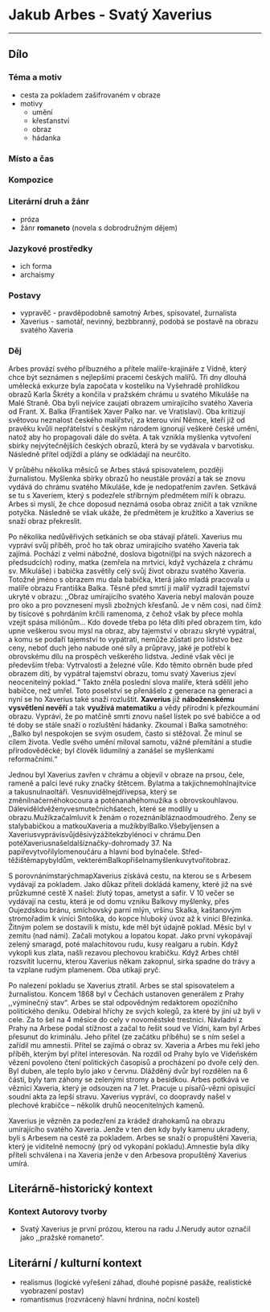 # Jakub Arbes - Svatý Xaverius

----------

## Dílo

### Téma a motiv
- cesta za pokladem zašifrovaném v obraze
- motivy
	- umění
	- křesťanství
	- obraz
	- hádanka

### Místo a čas


### Kompozice


### Literární druh a žánr
- próza
- žánr **romaneto** (novela s dobrodružným dějem)

### Jazykové prostředky
- ich forma
- archaismy

### Postavy
 - vypravěč - pravděpodobně samotný Arbes, spisovatel, žurnalista
 - Xaverius - samotář, nevinný, bezbbranný, podobá se postavě na obrazu svatého Xaveria

### Děj
Arbes provází svého příbuzného a přítele malíře-krajináře z Vídně, který chce být seznámen s nejlepšími pracemi českých malířů. Tři dny dlouhá umělecká exkurze byla započata v kostelíku na Vyšehradě prohlídkou obrazů Karla Škréty a končila v pražském chrámu u svatého Mikuláše na Malé Straně. Oba byli nejvíce zaujati obrazem umírajícího svatého Xaveria od Frant. X. Balka (František Xaver Palko nar. ve Vratislavi). Oba kritizují světovou neznalost českého malířství, za kterou viní Němce, kteří již od pravěku kvůli nepřátelství s českým národem ignorují veškeré české umění, natož aby ho propagovali dále do světa. A tak vznikla myšlenka vytvoření sbírky nejvýtečnějších českých obrazů, která by se vydávala v barvotisku. Následně přítel odjíždí a plány se odkládají na neurčito.

V průběhu několika měsíců se Arbes stává spisovatelem, později žurnalistou. Myšlenka sbírky obrazů ho neustále provází a tak se znovu vydává do chrámu svatého Mikuláše, kde je nedopatřením zavřen. Setkává se tu s Xaveriem, který s podezřele stříbrným předmětem míří k obrazu. Arbes si myslí, že chce doposud neznámá osoba obraz zničit a tak vznikne potyčka. Následně se však ukáže, že předmětem je kružítko a Xaverius se snaží obraz překreslit.

Po několika nedůvěřivých setkáních se oba stávají přáteli. Xaverius mu vypráví svůj příběh, proč ho tak obraz umírajícího svatého Xaveria tak zajímá. Pochází z velmi nábožné, doslova bigotní(lpí na svých názorech a předsudcích) rodiny, matka (zemřela na mrtvici, když vycházela z chrámu sv. Mikuláše) i babička zasvětily celý svůj život obrazu svatého Xaveria. Totožné jméno s obrazem mu dala babička, která jako mladá pracovala u malíře obrazu Františka Balka. Těsně před smrtí ji malíř vyzradil tajemství ukryté v obrazu: ,,Obraz umírajícího svatého Xaveria nebyl malován pouze pro oko a pro povznesení mysli zbožných křesťanů. Je v něm cosi, nad čímž by tisícové s pohrdáním krčili ramenoma, z čehož však by přece mohla vzejít spása miliónům… Kdo dovede třeba po léta dlíti před obrazem tím, kdo upne veškerou svou mysl na obraz, aby tajemství v obrazu skryté vypátral, a komu se podaří tajemství to vypátrati, nemůže zůstati pro lidstvo bez ceny, neboť duch jeho nabude oné síly a průpravy, jaké je potřebí k obrovskému dílu na prospěch veškerého lidstva. Jediné však věci je především třeba: Vytrvalosti a železné vůle. Kdo těmito obrněn bude před obrazem díti, by vypátral tajemství obrazu, tomu svatý Xaverius zjeví neocenitelný poklad.“ Takto zněla poslední slova malíře, která sdělil jeho babičce, než umřel. Toto poselství se přenášelo z generace na generaci a nyní se ho Xaverius také snaží rozluštit. **Xaverius** již **náboženskému vysvětlení nevěří** a tak **využívá matematiku** a vědy přírodní k přezkoumání obrazu. Vypráví, že po matčině smrti znovu našel lístek po své babičce a od té doby se stále snaží o rozluštění hádanky. Zkoumal i Balka samotného: ,,Balko byl nespokojen se svým osudem, často si stěžoval. Že minul se cílem života. Vedle svého umění miloval samotu, vážné přemítání a studie přírodověděcké; byl člověk lidumilný a zanášel se myšlenkami reformačními.“

Jednou byl Xaverius zavřen v chrámu a objevil v obraze na prsou, čele, rameně a palci levé ruky značky štětcem. Bylatma a takjichnemohlnajítvíce a takusnulnaoltáři. Vesnuvidělnejdřívepsa, který se změnilnačernéhokocoura a poténanahéhomužíka s obrovskouhlavou. Dáleviděldvěženyvesmutečníchšatech, které se modlily u obrazu.Mužíkzačalmluvit k ženám o rozeznáníbláznaodmoudrého. Ženy se stalybabičkou a matkouXaveria a mužíkbylBalko.Všebyljensen a Xaveriusvyprávísvůjděsivýzážitekzbylénoci v chrámu.Den potéXaveriusnašeldalšíznačky-dohromady 37. Na papířevytvořilylomenoučáru a hlavní bod bylnačele. Střed-těžištěmapybyldům, vekterémBalkopřišelnamyšlenkuvytvořitobraz.

S porovnánímstarýchmapXaverius získává cestu,  na kterou se s Arbesem vydávají za pokladem. Jako důkaz příteli dokládá kameny, které již na své průzkumné cestě X našel: žlutý topas, ametyst a safír. V 10 večer se vydávají na cestu, která je od domu vzniku Balkovy myšlenky, přes Oujezdskou bránu, smíchovský parní mlýn, vršinu Skalka, kaštanovým stromořadím k vinici Sntoška, do kopce hluboký úvoz až k vinici Březinka. Žitným polem se dostavili k místu, kde měl být údajně poklad. Měsíc byl v zemitu (nad námi). Začali motykou a lopatou kopat. Jako první vykopávají zelený smaragd, poté malachitovou rudu, kusy realgaru a rubín. Když vykopli kus zlata, našli rezavou plechovou krabičku. Když Arbes chtěl rozsvítit lucernu, kterou Xaverius někam zakopnul, sirka spadne do trávy a ta vzplane rudým plamenem. Oba utíkají pryč.

Po nalezení pokladu se Xaverius ztratil. Arbes se stal spisovatelem a žurnalistou. Koncem 1868 byl v Čechách ustanoven generálem z Prahy ,,výminečný stav“. Arbes se stal odpovědným redaktorem opozičního politického deníku. Odebíral hříchy ze svých kolegů, za které by jiní už byli v cele. Za to šel na 4 měsíce do cely v novoměstské trestnici. Návladní z Prahy na Arbese podal stížnost a začal to řešit soud ve Vídni, kam byl Arbes přesunut do kriminálu. Jeho přítel (ze začátku příběhu) se s ním sešel a zařídil mu amnestii. Přítel se zajímá o obraz sv. Xaveria a Arbes mu řekl jeho příběh, kterým byl přítel interesován. Na rozdíl od Prahy bylo ve Vídeňském vězení povoleno čtení politických časopisů a procházení po dvoře celý den. Byl duben, ale teplo bylo jako v červnu. Dlážděný dvůr byl rozdělen na 6 částí, byly tam záhony se zelenými stromy a besídkou. Arbes potkává ve věznici Xaveria, který je odsouzen na 7 let. Pracuje u písařů-vězni opisující soudní akta za lepší stravu. Xaverius vypráví, co doopravdy našel v plechové krabičce – několik druhů neocenitelných kamenů.

Xaverius je vězněn za podezření za krádež drahokamů na obrazu umírajícího svatého Xaveria. Jenže v ten den kdy byly kamenu ukradeny, byli s Arbesem na cestě za pokladem. Arbes se snaží o propuštění Xaveria, který je viditelně nemocný (prý od vykopání pokladu).Amnestie byla díky příteli schválena i na Xaveria jenže v den Arbesova propuštěný Xaverius umírá.

## Literárně-historický kontext

### Kontext Autorovy tvorby
- Svatý Xaverius je první prózou, kterou na radu J.Nerudy autor označil jako ,,pražské romaneto“.

## Literární / kulturní kontext
- realismus (logické vyřešení záhad, dlouhé popisné pasáže, realistické vyobrazení postav)
- romantismus (rozvrácený hlavní hrdnina, noční kostel)
